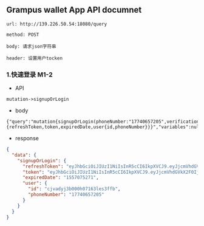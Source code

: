 ## Grampus wallet App API documnet

`url: http://139.226.50.54:18080/query`

`method: POST`

`body: 请求json字符串`

`header: 设置用户tocken`

### 1.快速登录 M1-2
- API
```text
mutation->signupOrLogin
```
- body
```text
{"query":"mutation{signupOrLogin(phoneNumber:"17740657205",verificationCode:"1234") {refreshToken,token,expiredDate,user{id,phoneNumber}}}","variables":null}
```
- response
```json
{
  "data": {
    "signupOrLogin": {
      "refreshToken": "eyJhbGciOiJIUzI1NiIsInR5cCI6IkpXVCJ9.eyJjcmVhdGVkX2F0IjoiMjAxOS0wNS0wNVQwMzozNzo1OC4wNTVaIiwiZXhwIjoxNTU3ODM1MjcxLCJpZCI6IlkycDJZV1I1YWpOaU1EQXdhREEzTVRZemJHVnpNMlptWWc9PSIsImlzcyI6ImdyYW1wdXMtYXNzZXRzLWJhY2tlbmQiLCJvbmx5X3JlZnJlc2giOiJ0cnVlIn0.Kce6NQgGj9LXun0U_xLpSfCB_Gs0x94OQlTAPOqluVg",
      "token": "eyJhbGciOiJIUzI1NiIsInR5cCI6IkpXVCJ9.eyJjcmVhdGVkX2F0IjoiMjAxOS0wNS0wNVQwMzozNzo1OC4wNTVaIiwiZXhwIjoxNTU3MDc1MjcxLCJpZCI6IlkycDJZV1I1YWpOaU1EQXdhREEzTVRZemJHVnpNMlptWWc9PSIsImlzcyI6ImdyYW1wdXMtYXNzZXRzLWJhY2tlbmQifQ.T6DRNCKBOFybzQc2_Kn6ZZXb-UMPXZThHQqt08aAlOs",
      "expiredDate": "1557075271",
      "user": {
        "id": "cjvadyj3b000h07163les3ffb",
        "phoneNumber": "17740657205"
      }
    }
  }
}
```
